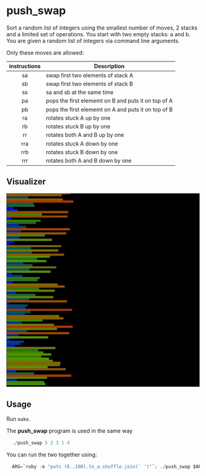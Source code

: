 # push_swap

Sort a random list of integers using the smallest number of moves, 2 stacks and a limited set of operations. 
You start with two empty stacks: a and b. You are given a random list of integers via command line arguments. 

Only these moves are allowed:

| instructions  | Description   |
|:-------------:|---------------|
| sa            | swap first two elements of stack A |
| sb            | swap first two elements of stack B |
| ss            | sa and sb at the same time |
| pa            | pops the first elememt on B and puts it on top of A |
| pb            | pops the first elememt on A and puts it on top of B |
| ra            | rotates stuck A up by one|
| rb            | rotates stuck B up by one |
| rr            | rotates both A and B up by one |
| rra           | rotates stuck A down by one |
| rrb           | rotates stuck B down by one |
| rrr           | rotates both A and B down by one |
## Visualizer
![Image alt](https://github.com/osmosx/push_swap/blob/main/img/push_swap.gif)
## Usage
Run ```make```.

The **push_swap** program is used in the same way
```c
  ./push_swap 5 2 3 1 4
```
You can run the two together using:
```c
  ARG=`ruby -e "puts (0..100).to_a.shuffle.join(' ')"`; ./push_swap $ARG | ./checker -v $ARG
```

